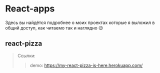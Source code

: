 # React-apps
Здесь вы найдётся подробнее о моих проектах которые я выложил в общий доступ, как читаемо так и наглядно &#128521;

## react-pizza
<!-- live: https://my-react-pizza-is-here.herokuapp.com/
pageSpeed: https://pagespeed.web.dev/report?url=https%3A%2F%2Fmy-react-pizza-is-here.herokuapp.com
validator: https://validator.w3.org/nu/?doc=http%3A%2F%2Fmy-react-pizza-is-here.herokuapp.com%2F -->
> Ссылки:
>> demo: https://my-react-pizza-is-here.herokuapp.com/